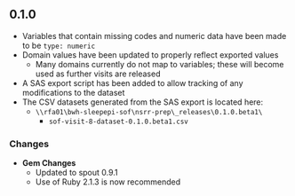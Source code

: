 ## 0.1.0

- Variables that contain missing codes and numeric data have been made to be `type: numeric`
- Domain values have been updated to properly reflect exported values
  - Many domains currently do not map to variables; these will become used as further visits are released
- A SAS export script has been added to allow tracking of any modifications to the dataset
- The CSV datasets generated from the SAS export is located here:
  - `\\rfa01\bwh-sleepepi-sof\nsrr-prep\_releases\0.1.0.beta1\`
    - `sof-visit-8-dataset-0.1.0.beta1.csv`
### Changes
- **Gem Changes**
  - Updated to spout 0.9.1
  - Use of Ruby 2.1.3 is now recommended
